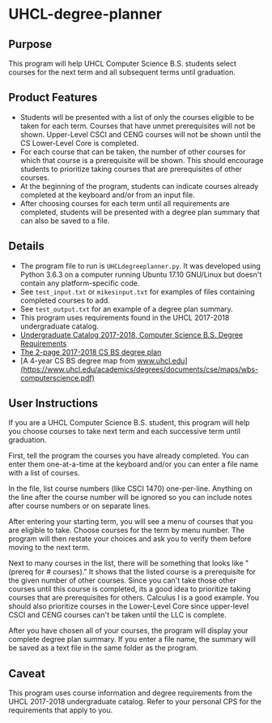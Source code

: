 # UHCL-degree-planner

## Purpose
This program will help UHCL Computer Science B.S. students select courses for the next term and all subsequent terms until graduation.

## Product Features
- Students will be presented with a list of only the courses eligible to be taken for each term.  Courses that have unmet prerequisites will not be shown.  Upper-Level CSCI and CENG courses will not be shown until the CS Lower-Level Core is completed. 
- For each course that can be taken, the number of other courses for which that course is a prerequisite will be shown.  This should encourage students to prioritize taking courses that are prerequisites of other courses.
- At the beginning of the program, students can indicate courses already completed at the keyboard and/or from an input file.
- After choosing courses for each term until all requirements are completed, students will be presented with a degree plan summary that can also be saved to a file.

## Details
- The program file to run is `UHCLdegreeplanner.py`.  It was developed using Python 3.6.3 on a computer running Ubuntu 17.10 GNU/Linux but doesn't contain any platform-specific code.
- See `test_input.txt` or `mikesinput.txt` for examples of files containing completed courses to add.
- See `test_output.txt` for an example of a degree plan summary.
- This program uses requirements found in the UHCL 2017-2018 undergraduate catalog.
- [Undergraduate Catalog 2017-2018, Computer Science B.S. Degree Requirements](https://catalog.uhcl.edu/current/undergraduate/degrees-and-programs/bachelors/computer-science-bs)
- [The 2-page 2017-2018 CS BS degree plan](https://www.uhcl.edu/academics/degrees/documents/cse/wbs-computerscience.pdf)
- [A 4-year CS BS degree map from www.uhcl.edu](https://www.uhcl.edu/academics/degrees/documents/cse/maps/wbs-computerscience.pdf)

## User Instructions
If you are a UHCL Computer Science B.S. student, this program will help you
choose courses to take next term and each successive term until graduation.

First, tell the program the courses you have already completed.  You can enter
them one-at-a-time at the keyboard and/or you can enter a file name with a list
of courses.

In the file, list course numbers (like CSCI 1470) one-per-line.  Anything on the
line after the course number will be ignored so you can include notes after
course numbers or on separate lines.

After entering your starting term, you will see a menu of courses that you are
eligible to take.  Choose courses for the term by menu number.  The program will
then restate your choices and ask you to verify them before moving to the next
term.

Next to many courses in the list, there will be something that looks like
"(prereq for # courses)."  It shows that the listed course is a prerequisite for
the given number of other courses.  Since you can't take those other courses
until this course is completed, its a good idea to prioritize taking courses
that are prerequisites for others.  Calculus I is a good example.  You should
also prioritize courses in the Lower-Level Core since upper-level CSCI and CENG
courses can't be taken until the LLC is complete.

After you have chosen all of your courses, the program will display your
complete degree plan summary.  If you enter a file name, the summary will be
saved as a text file in the same folder as the program.

## Caveat
This program uses course information and degree requirements from the
UHCL 2017-2018 undergraduate catalog.  Refer to your personal CPS for the
requirements that apply to you.